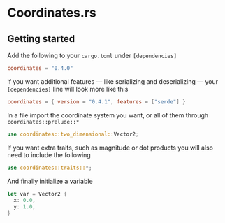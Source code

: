 # Coordinates.rs

## Getting started

Add the following to your `cargo.toml` under `[dependencies]`

```toml
coordinates = "0.4.0"
```

if you want additional features — like serializing and deserializing — your `[dependencies]` line will look more like this
```toml
coordinates = { version = "0.4.1", features = ["serde"] }
```

In a file import the coordinate system you want, or all of them through 
`coordinates::prelude::*`

```rust
use coordinates::two_dimensional::Vector2;
```
If you want extra traits, such as magnitude or dot products you will also need 
to include the following

```rust
use coordinates::traits::*;
```

And finally initialize a variable

```rust
let var = Vector2 {
  x: 0.0,
  y: 1.0,
}
```
